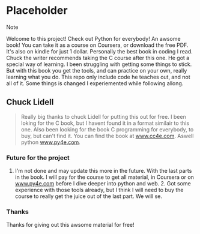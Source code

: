 # Placeholder

> [!NOTE]
> Welcome to this project!
> Check out Python for everybody! An awsome book!
> You can take it as a course on Coursera, or download the free PDF. It's also on kindle for just 1 dollar.
> Personally the best book in coding I read. Chuck the writer recommends taking the C course after this one.
> He got a special way of learning. I been struggling with getting some things to stick. But with this book you get the tools, and can practice on your own, really learning what you do.
> This repo only include code he teaches out, and not all of it. Some things is changed I experiemented while following allong.

## Chuck Lidell

> Really big thanks to chuck Lidell for putting this out for free. I been loking for the C book, but I havent found it in a format similair to this one.
> Also been looking for the book C programming for everybody, to buy, but can't find it. You can find the book at www.cc4e.com. Aswell python www.py4e.com.

### Future for the project

1. I'm not done and may update this more in the future. With the last parts in the book. I will pay for the course to get all material, in Coursera or on www.py4e.com before I dive deeper into python and web.
   2. Got some experience with those tools already, but I think I will need to buy the course to really get the juice out of the last part. We will se.

### Thanks

Thanks for giving out this awsome material for free!
